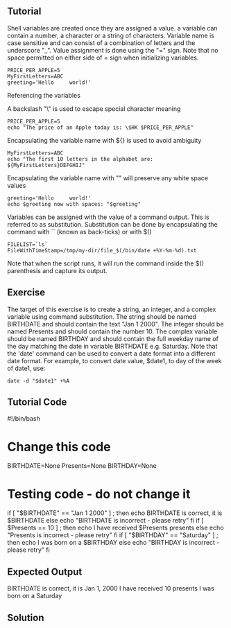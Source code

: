 Tutorial
--------
Shell variables are created once they are assigned a value. a variable can contain a number, a character or a string of characters. Variable name is case sensitive and can consist of a combination of letters and the underscore "_". 
Value assignment is done using the "=" sign. Note that no space permitted on either side of = sign when initializing variables.

	PRICE_PER_APPLE=5
	MyFirstLetters=ABC
	greeting='Hello		world!'

Referencing the variables

A backslash "\\" is used to escape special character meaning

	PRICE_PER_APPLE=5
	echo "The price of an Apple today is: \$HK $PRICE_PER_APPLE"

Encapsulating the variable name with ${} is used to avoid ambiguity

	MyFirstLetters=ABC
	echo "The first 10 letters in the alphabet are: ${MyFirstLetters}DEFGHIJ"

Encapsulating the variable name with "" will preserve any white space values
   
	greeting='Hello		world!'
	echo $greeting now with spaces: "$greeting"

Variables can be assigned with the value of a command output. This is referred to as substitution. Substitution can be done by encapsulating the command with `` (known as back-ticks) or with $()

	FILELIST=`ls`
	FileWithTimeStamp=/tmp/my-dir/file_$(/bin/date +%Y-%m-%d).txt

Note that when the script runs, it will run the command inside the $() parenthesis and capture its output.

Exercise
--------
The target of this exercise is to create a string, an integer, and a complex variable using command substitution. The string should be named BIRTHDATE and should contain the text "Jan 1 2000". The integer should be named Presents and should contain the number 10. The complex variable should be named BIRTHDAY and should contain the full weekday name of the day matching the date in variable BIRTHDATE e.g. Saturday. Note that the 'date' command can be used to convert a date format into a different date format. For example, to convert date value, $date1, to day of the week of date1, use: 

	date -d "$date1" +%A

Tutorial Code
-------------
#!/bin/bash
# Change this code
BIRTHDATE=None
Presents=None
BIRTHDAY=None







# Testing code - do not change it

if [ "$BIRTHDATE" == "Jan 1 2000" ] ; then
    echo BIRTHDATE is correct, it is $BIRTHDATE
else
    echo "BIRTHDATE is incorrect - please retry"
fi
if [ $Presents == 10 ] ; then
    echo I have received $Presents presents
else
    echo "Presents is incorrect - please retry"
fi
if [ "$BIRTHDAY" == "Saturday" ] ; then
    echo I was born on a $BIRTHDAY
else
    echo "BIRTHDAY is incorrect - please retry"
fi

Expected Output
---------------
BIRTHDATE is correct, it is Jan 1, 2000
I have received 10 presents
I was born on a Saturday

Solution
--------
